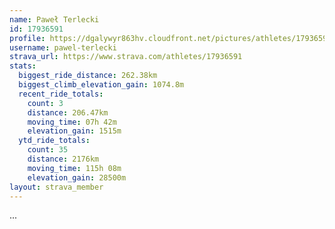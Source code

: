 ```yaml
---
name: Paweł Terlecki
id: 17936591
profile: https://dgalywyr863hv.cloudfront.net/pictures/athletes/17936591/5577025/4/large.jpg
username: pawel-terlecki
strava_url: https://www.strava.com/athletes/17936591
stats:
  biggest_ride_distance: 262.38km
  biggest_climb_elevation_gain: 1074.8m
  recent_ride_totals:
    count: 3
    distance: 206.47km
    moving_time: 07h 42m
    elevation_gain: 1515m
  ytd_ride_totals:
    count: 35
    distance: 2176km
    moving_time: 115h 08m
    elevation_gain: 28500m
layout: strava_member
--- 
```

...
